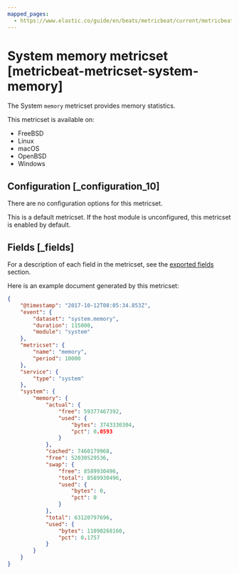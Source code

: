 ```yaml
---
mapped_pages:
  - https://www.elastic.co/guide/en/beats/metricbeat/current/metricbeat-metricset-system-memory.html
---
```


# System memory metricset [metricbeat-metricset-system-memory]

The System `memory` metricset provides memory statistics.

This metricset is available on:

* FreeBSD
* Linux
* macOS
* OpenBSD
* Windows


## Configuration [_configuration_10]

There are no configuration options for this metricset.

This is a default metricset. If the host module is unconfigured, this metricset is enabled by default.

## Fields [_fields]

For a description of each field in the metricset, see the [exported fields](/reference/metricbeat/exported-fields-system.md) section.

Here is an example document generated by this metricset:

```json
{
    "@timestamp": "2017-10-12T08:05:34.853Z",
    "event": {
        "dataset": "system.memory",
        "duration": 115000,
        "module": "system"
    },
    "metricset": {
        "name": "memory",
        "period": 10000
    },
    "service": {
        "type": "system"
    },
    "system": {
        "memory": {
            "actual": {
                "free": 59377467392,
                "used": {
                    "bytes": 3743330304,
                    "pct": 0.0593
                }
            },
            "cached": 7460179968,
            "free": 52030529536,
            "swap": {
                "free": 8589930496,
                "total": 8589930496,
                "used": {
                    "bytes": 0,
                    "pct": 0
                }
            },
            "total": 63120797696,
            "used": {
                "bytes": 11090268160,
                "pct": 0.1757
            }
        }
    }
}
```
